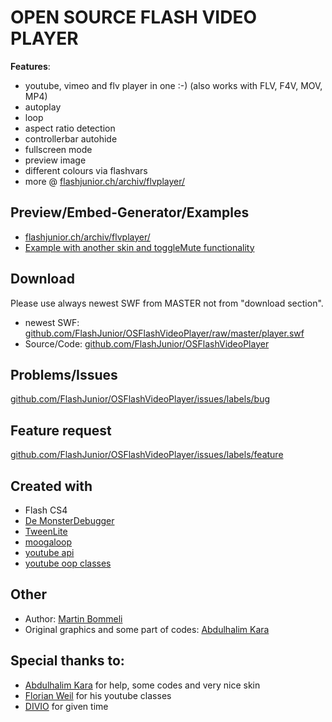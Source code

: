 OPEN SOURCE FLASH VIDEO PLAYER
==============================

__Features__:

* youtube, vimeo and flv player in one :-) (also works with FLV, F4V, MOV, MP4)
* autoplay
* loop
* aspect ratio detection
* controllerbar autohide
* fullscreen mode
* preview image
* different colours via flashvars
* more @ [flashjunior.ch/archiv/flvplayer/](http://www.flashjunior.ch/archiv/flvplayer/)

Preview/Embed-Generator/Examples
---------------------------------------------------
* [flashjunior.ch/archiv/flvplayer/](http://www.flashjunior.ch/archiv/flvplayer/)
* [Example with another skin and toggleMute functionality](http://www.flashjunior.ch/archiv/flvplayer/2/?generator_playerswf=player_example-mutetoggle.swf)


Download
---------------------------------------------------
Please use always newest SWF from MASTER not from "download section".
* newest SWF: [github.com/FlashJunior/OSFlashVideoPlayer/raw/master/player.swf](http://github.com/FlashJunior/OSFlashVideoPlayer/raw/master/player.swf)
* Source/Code: [github.com/FlashJunior/OSFlashVideoPlayer](http://github.com/FlashJunior/OSFlashVideoPlayer)

Problems/Issues
---------------------------------------------------
[github.com/FlashJunior/OSFlashVideoPlayer/issues/labels/bug](http://github.com/FlashJunior/OSFlashVideoPlayer/issues/labels/bug)

Feature request
---------------------------------------------------
[github.com/FlashJunior/OSFlashVideoPlayer/issues/labels/feature](http://github.com/FlashJunior/OSFlashVideoPlayer/issues/labels/feature)

Created with
-----------------
* Flash CS4
* [De MonsterDebugger](http://www.deMonsterDebugger.com)
* [TweenLite](http://blog.greensock.com/tweenlite/)
* [moogaloop](http://vimeo.com/api/docs/moogaloop)
* [youtube api](http://code.google.com/apis/youtube/flash_api_reference.html)
* [youtube oop classes](http://blog.derhess.de/2009/10/27/the-new-youtube-as3-chromeless-api-in-flex-air-flash/)

Other
-----------------
* Author: [Martin Bommeli](http://www.flashjunior.ch)
* Original graphics and some part of codes: [Abdulhalim Kara](http://www.abdulhalimkara.com/)

Special thanks to:
---------------------------------------------------
* [Abdulhalim Kara](www.abdulhalimkara.com) for help, some codes and very nice skin
* [Florian Weil](www.derhess.de) for his youtube classes
* [DIVIO](http://www.divio.ch) for given time